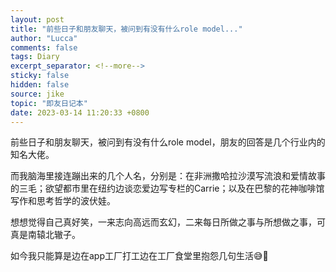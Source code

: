 ```yaml
---
layout: post
title: "前些日子和朋友聊天，被问到有没有什么role model..."
author: "Lucca"
comments: false
tags: Diary
excerpt_separator: <!--more-->
sticky: false
hidden: false
source: jike
topic: "即友日记本"
date: 2023-03-14 11:20:33 +0800
---
```


前些日子和朋友聊天，被问到有没有什么role model，朋友的回答是几个行业内的知名大佬。

<!--more-->



而我脑海里接连蹦出来的几个人名，分别是：在非洲撒哈拉沙漠写流浪和爱情故事的三毛；欲望都市里在纽约边谈恋爱边写专栏的Carrie；以及在巴黎的花神咖啡馆写作和思考哲学的波伏娃。

想想觉得自己真好笑，一来志向高远而玄幻，二来每日所做之事与所想做之事，可真是南辕北辙子。

如今我只能算是边在app工厂打工边在工厂食堂里抱怨几句生活😅🐶
